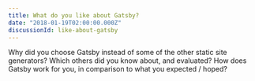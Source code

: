 ```yaml
---
title: What do you like about Gatsby?
date: "2018-01-19T02:00:00.000Z"
discussionId: like-about-gatsby
---
```


Why did you choose Gatsby instead of some of the other static site generators?
Which others did you know about, and evaluated? How does Gatsby work for you,
in comparison to what you expected / hoped?

